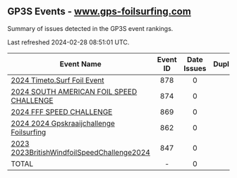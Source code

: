 ## GP3S Events - www.gps-foilsurfing.com

Summary of issues detected in the GP3S event rankings.

Last refreshed 2024-02-28 08:51:01 UTC.

| Event Name | Event ID | Date Issues | Duplicates | Ghosts | Missing | Incorrect | Actions |
| ---------- | :------: | :---------: | :--------: | :----: | :-----: | :-------: | :-----: |
| [2024 Timeto.Surf Foil Event](878.md) | 878 | 0 | 0 | 0 | 0 | 0 | 0 |
| [2024 SOUTH AMERICAN FOIL SPEED CHALLENGE](874.md) | 874 | 0 | 0 | 0 | 0 | 0 | 0 |
| [2024 FFF SPEED CHALLENGE](869.md) | 869 | 0 | 0 | 0 | 0 | 0 | 0 |
| [2024 2024 Gpskraaijchallenge   Foilsurfing](862.md) | 862 | 0 | 0 | 0 | 0 | 0 | 0 |
| [2023 2023BritishWindfoilSpeedChallenge2024](847.md) | 847 | 0 | 0 | 0 | 0 | 0 | 0 |
| TOTAL | - | 0 | 0 | 0 | 0 | 0 | 0 |
